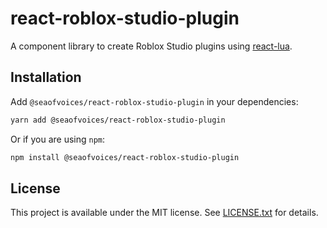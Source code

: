 # react-roblox-studio-plugin

A component library to create Roblox Studio plugins using [react-lua](https://github.com/jsdotlua/react-lua).

## Installation

Add `@seaofvoices/react-roblox-studio-plugin` in your dependencies:

```bash
yarn add @seaofvoices/react-roblox-studio-plugin
```

Or if you are using `npm`:

```bash
npm install @seaofvoices/react-roblox-studio-plugin
```

## License

This project is available under the MIT license. See [LICENSE.txt](LICENSE.txt) for details.
